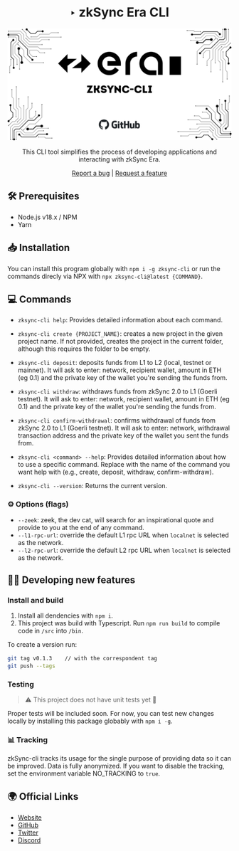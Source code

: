 <div align="center">

# ‣ zkSync Era CLI 

![zksync cli](./zksync-cli-banner.png)

This CLI tool simplifies the process of developing applications and interacting with zkSync Era.

[Report a bug](https://github.com/matter-labs/zksync-cli/issues/new) | [Request a feature](https://github.com/matter-labs/zksync-cli/issues/new)

[pr-welcome]: https://img.shields.io/static/v1?color=indigo&label=PRs&style=flat&message=welcome

</div>

## 🛠 Prerequisites

- Node.js v18.x / NPM
- Yarn

## 📥 Installation

You can install this program globally with `npm i -g zksync-cli` or run the commands direcly via NPX with `npx zksync-cli@latest {COMMAND}`.

## 💻 Commands

- `zksync-cli help`: Provides detailed information about each command. 

- `zksync-cli create {PROJECT_NAME}`: creates a new project in the given project name. If not provided, creates the project in the current folder, although this requires the folder to be empty.

- `zksync-cli deposit`: deposits funds from L1 to L2 (local, testnet or mainnet). It will ask to enter: network, recipient wallet, amount in ETH (eg 0.1) and the private key of the wallet you're sending the funds from.

- `zksync-cli withdraw`: withdraws funds from zkSync 2.0 to L1 (Goerli testnet). It will ask to enter: network, recipient wallet, amount in ETH (eg 0.1) and the private key of the wallet you're sending the funds from.

- `zksync-cli confirm-withdrawal`: confirms withdrawal of funds from zkSync 2.0 to L1 (Goerli testnet). It will ask to enter: network, withdrawal transaction address and the private key of the wallet you sent the funds from.

- `zksync-cli <command> --help`: Provides detailed information about how to use a specific command. Replace <command> with the name of the command you want help with (e.g., create, deposit, withdraw, confirm-withdraw).

- `zksync-cli --version`: Returns the current version.


### ⚙️ Options (flags)

- `--zeek`: zeek, the dev cat, will search for an inspirational quote and provide to you at the end of any command.
- `--l1-rpc-url`: override the default L1 rpc URL when `localnet` is selected as the network.
- `--l2-rpc-url`: override the default L2 rpc URL when `localnet` is selected as the network.

## 👩‍💻 Developing new features

### Install and build

1. Install all dendencies with `npm i`.
2. This project was build with Typescript. Run `npm run build` to compile code in `/src` into `/bin`.

To create a version run:

```sh
git tag v0.1.3    // with the correspondent tag
git push --tags  
```

### Testing

> ⚠️ This project does not have unit tests yet 🤕

Proper tests will be included soon. For now, you can test new changes locally by installing this package globably with `npm i -g`.


### 📊 Tracking

zkSync-cli tracks its usage for the single purpose of providing data so it can be improved. Data is fully anonymized. If you want to disable the tracking, set the environment variable NO_TRACKING to `true`.

## 🌍 Official Links

- [Website](https://zksync.io/)
- [GitHub](https://github.com/matter-labs)
- [Twitter](https://twitter.com/zksync)
- [Discord](https://join.zksync.dev/)
